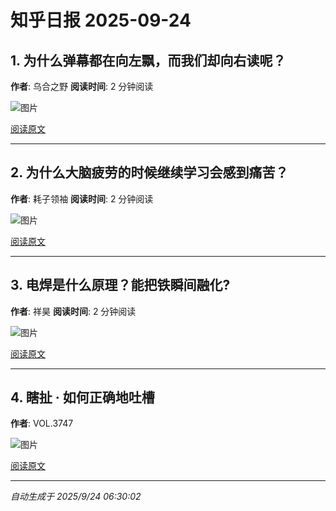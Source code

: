 # 知乎日报 2025-09-24

## 1. 为什么弹幕都在向左飘，而我们却向右读呢？
**作者**: 乌合之野
**阅读时间**: 2 分钟阅读

![图片](https://picx.zhimg.com/v2-0baf1a43e21feb64e54bb94f56ebeb4a.jpg?source=8673f162)

[阅读原文](https://daily.zhihu.com/story/9784161)

---

## 2. 为什么大脑疲劳的时候继续学习会感到痛苦？
**作者**: 耗子领袖
**阅读时间**: 2 分钟阅读

![图片](https://picx.zhimg.com/v2-6f55df677fc3e793116c1cd69beeb937.jpg?source=8673f162)

[阅读原文](https://daily.zhihu.com/story/9784162)

---

## 3. 电焊是什么原理？能把铁瞬间融化?
**作者**: 祥昊
**阅读时间**: 2 分钟阅读

![图片](https://picx.zhimg.com/v2-06d4723b96abac23c4d39bb9d6a7cec9.jpg?source=8673f162)

[阅读原文](https://daily.zhihu.com/story/9784168)

---

## 4. 瞎扯 · 如何正确地吐槽
**作者**: VOL.3747

![图片](https://pica.zhimg.com/v2-8732fd7724c0e08558f70e1438aa798f.jpg?source=8673f162)

[阅读原文](https://daily.zhihu.com/story/9784171)

---

*自动生成于 2025/9/24 06:30:02*